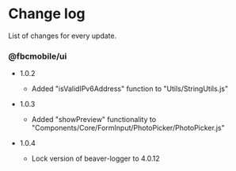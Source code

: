 # Change log

List of changes for every update.

### @fbcmobile/ui

- 1.0.2

  - Added "isValidIPv6Address" function to "Utils/StringUtils.js"

- 1.0.3

  - Added "showPreview" functionality to "Components/Core/FormInput/PhotoPicker/PhotoPicker.js"

- 1.0.4

  - Lock version of beaver-logger to 4.0.12
